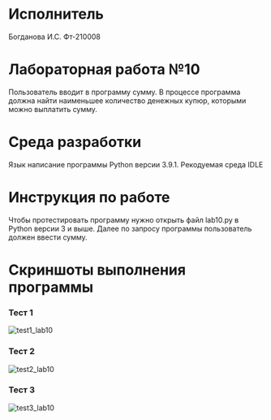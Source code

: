 # Исполнитель
Богданова И.С. Фт-210008
# Лабораторная работа №10
Пользователь вводит в программу сумму. В процессе программа должна найти наименьшее количество денежных купюр, которыми можно выплатить сумму.
# Среда разработки
Язык написание программы Python версии 3.9.1. Рекодуемая среда IDLE
# Инструкция по работе
Чтобы протестировать программу нужно открыть файл lab10.py в Python версии 3 и выше. Далее по запросу программы пользователь должен ввести сумму. 
# Скриншоты выполнения программы
### Тест 1
![test1_lab10](https://user-images.githubusercontent.com/113433209/203836277-3a04ac1e-f208-42a6-a0a2-7b117edc95ae.jpg)
### Тест 2
![test2_lab10](https://user-images.githubusercontent.com/113433209/203836297-345a493c-0243-459e-964b-f1df2dda1344.jpg)
### Тест 3
![test3_lab10](https://user-images.githubusercontent.com/113433209/203836319-b083bf8a-38a7-4323-bb09-1fbe8089432a.jpg)

